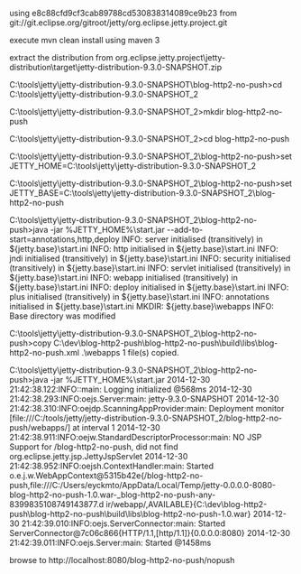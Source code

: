
using e8c88cfd9cf3cab89788cd530838314089ce9b23 from git://git.eclipse.org/gitroot/jetty/org.eclipse.jetty.project.git

execute mvn clean install using maven 3

extract the distribution from org.eclipse.jetty.project\jetty-distribution\target\jetty-distribution-9.3.0-SNAPSHOT.zip



C:\tools\jetty\jetty-distribution-9.3.0-SNAPSHOT\blog-http2-no-push>cd C:\tools\jetty\jetty-distribution-9.3.0-SNAPSHOT_2

C:\tools\jetty\jetty-distribution-9.3.0-SNAPSHOT_2>mkdir blog-http2-no-push

C:\tools\jetty\jetty-distribution-9.3.0-SNAPSHOT_2>cd blog-http2-no-push

C:\tools\jetty\jetty-distribution-9.3.0-SNAPSHOT_2\blog-http2-no-push>set JETTY_HOME=C:\tools\jetty\jetty-distribution-9.3.0-SNAPSHOT_2

C:\tools\jetty\jetty-distribution-9.3.0-SNAPSHOT_2\blog-http2-no-push>set JETTY_BASE=C:\tools\jetty\jetty-distribution-9.3.0-SNAPSHOT_2\blog-http2-no-push

C:\tools\jetty\jetty-distribution-9.3.0-SNAPSHOT_2\blog-http2-no-push>java -jar %JETTY_HOME%\start.jar --add-to-start=annotations,http,deploy
INFO: server          initialised (transitively) in ${jetty.base}\start.ini
INFO: http            initialised in ${jetty.base}\start.ini
INFO: jndi            initialised (transitively) in ${jetty.base}\start.ini
INFO: security        initialised (transitively) in ${jetty.base}\start.ini
INFO: servlet         initialised (transitively) in ${jetty.base}\start.ini
INFO: webapp          initialised (transitively) in ${jetty.base}\start.ini
INFO: deploy          initialised in ${jetty.base}\start.ini
INFO: plus            initialised (transitively) in ${jetty.base}\start.ini
INFO: annotations     initialised in ${jetty.base}\start.ini
MKDIR: ${jetty.base}\webapps
INFO: Base directory was modified

C:\tools\jetty\jetty-distribution-9.3.0-SNAPSHOT_2\blog-http2-no-push>copy C:\dev\blog-http2-push\blog-http2-no-push\build\libs\blog-http2-no-push.xml .\webapps
        1 file(s) copied.

C:\tools\jetty\jetty-distribution-9.3.0-SNAPSHOT_2\blog-http2-no-push>java -jar %JETTY_HOME%\start.jar
2014-12-30 21:42:38.122:INFO::main: Logging initialized @568ms
2014-12-30 21:42:38.293:INFO:oejs.Server:main: jetty-9.3.0-SNAPSHOT
2014-12-30 21:42:38.310:INFO:oejdp.ScanningAppProvider:main: Deployment monitor [file:///C:/tools/jetty/jetty-distribution-9.3.0-SNAPSHOT_2/blog-http2-no-push/webapps/] at interval 1
2014-12-30 21:42:38.911:INFO:oejw.StandardDescriptorProcessor:main: NO JSP Support for /blog-http2-no-push, did not find org.eclipse.jetty.jsp.JettyJspServlet
2014-12-30 21:42:38.952:INFO:oejsh.ContextHandler:main: Started o.e.j.w.WebAppContext@5315b42e{/blog-http2-no-push,file:///C:/Users/eyckmto/AppData/Local/Temp/jetty-0.0.0.0-8080-blog-http2-no-push-1.0.war-_blog-http2-no-push-any-8399835108749143877.d
ir/webapp/,AVAILABLE}{C:\dev\blog-http2-push\blog-http2-no-push\build\libs\blog-http2-no-push-1.0.war}
2014-12-30 21:42:39.010:INFO:oejs.ServerConnector:main: Started ServerConnector@7c06c866{HTTP/1.1,[http/1.1]}{0.0.0.0:8080}
2014-12-30 21:42:39.011:INFO:oejs.Server:main: Started @1458ms

browse to http://localhost:8080/blog-http2-no-push/nopush


